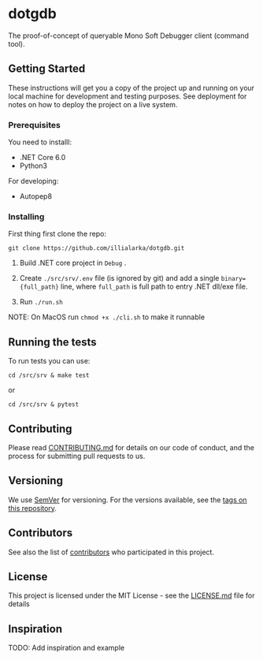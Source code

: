 # dotgdb 

The proof-of-concept of queryable Mono Soft Debugger client (command tool). 

## Getting Started

These instructions will get you a copy of the project up and running on your local machine for development and testing purposes. See deployment for notes on how to deploy the project on a live system.

### Prerequisites

You need to installl:
* .NET Core 6.0
* Python3

For developing:

* Autopep8

### Installing

First thing first clone the repo:

`git clone https://github.com/illialarka/dotgdb.git`

1. Build .NET core project in `Debug` .

2. Create `./src/srv/.env` file (is ignored by git) and add a single `binary={full_path}` line, where `full_path` is full path to entry .NET dll/exe file.

3. Run `./run.sh`

NOTE: On MacOS run `chmod +x ./cli.sh` to make it runnable

## Running the tests

To run tests you can use:

`cd /src/srv & make test` 

or

`cd /src/srv & pytest`


## Contributing

Please read [CONTRIBUTING.md]() for details on our code of conduct, and the process for submitting pull requests to us.

## Versioning

We use [SemVer](http://semver.org/) for versioning. For the versions available, see the [tags on this repository](https://github.com/your/project/tags). 

## Contributors 

See also the list of [contributors](https://github.com/your/project/contributors) who participated in this project.

## License

This project is licensed under the MIT License - see the [LICENSE.md](LICENSE.md) file for details

## Inspiration 

TODO: Add inspiration and example
